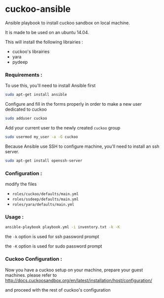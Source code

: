 # cuckoo-ansible

Ansible playbook to install cuckoo sandbox on local machine.

It is made to be used on an ubuntu 14.04.

This will install the following librairies :

 - cuckoo's librairies
 - yara
 - pydeep


### Requirements :

To use this, you'll need to install Ansible first
```bash
sudo apt-get install ansible
```

Configure and fill in the forms properly in order to make a new user dedicated to cuckoo
```bash
sudo adduser cuckoo
```
Add your current user to the newly created `cuckoo` group
```bash
sudo usermod my_user -a -G cuckoo
```

Because Ansible use SSH to configure machine, you'll need to install an ssh server.
```bash
sudo apt-get install openssh-server
```


### Configuration :

modify the files
- `roles/cuckoo/defaults/main.yml`
- `roles/ssdeep/defaults/main.yml`
- `roles/yara/defaults/main.yml`


### Usage :
```bash
ansible-playbook playbook.yml -i inventory.txt -k -K
```
the `-k` option is used for ssh password prompt

the `-K` option is used for sudo password prompt

### Cuckoo Configuration :
Now you have a cuckoo setup on your machine, prepare your guest machines.
please refer to
http://docs.cuckoosandbox.org/en/latest/installation/host/configuration/

and proceed with the rest of cuckoo's configuration
